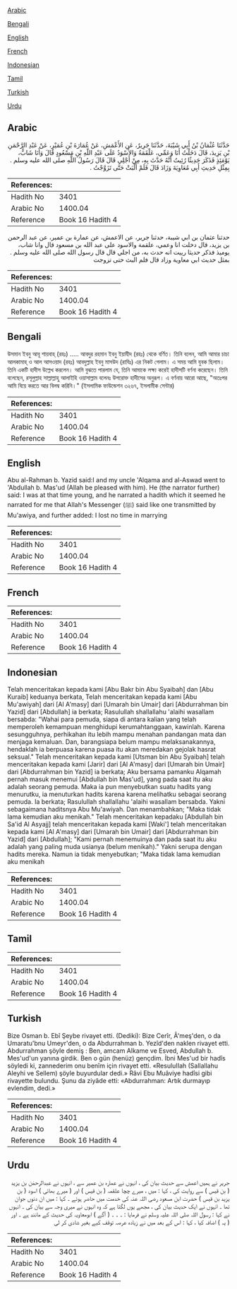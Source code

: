 [Arabic](#arabic)

[Bengali](#bengali)

[English](#english)

[French](#french)

[Indonesian](#indonesian)

[Tamil](#tamil)

[Turkish](#turkish)

[Urdu](#urdu)

## Arabic


<div dir="rtl" lang="ar" style={{fontSize:'larger',backgroundColor:'#f8f9fa',padding:20}}>
حَدَّثَنَا عُثْمَانُ بْنُ أَبِي شَيْبَةَ، حَدَّثَنَا جَرِيرٌ، عَنِ الأَعْمَشِ، عَنْ عُمَارَةَ بْنِ عُمَيْرٍ، عَنْ عَبْدِ الرَّحْمَنِ بْنِ يَزِيدَ، قَالَ دَخَلْتُ أَنَا وَعَمِّي، عَلْقَمَةُ وَالأَسْوَدُ عَلَى عَبْدِ اللَّهِ بْنِ مَسْعُودٍ قَالَ وَأَنَا شَابٌّ، يَوْمَئِذٍ فَذَكَرَ حَدِيثًا رُئِيتُ أَنَّهُ حَدَّثَ بِهِ، مِنْ أَجْلِي قَالَ قَالَ رَسُولُ اللَّهِ صلى الله عليه وسلم ‏.‏ بِمِثْلِ حَدِيثِ أَبِي مُعَاوِيَةَ وَزَادَ قَالَ فَلَمْ أَلْبَثْ حَتَّى تَزَوَّجْتُ ‏.‏
</div>
<div style={{backgroundColor:'#f8f9fa',padding:20, marginBottom: 10}}><table> <thead> <tr> <th>References:</th> <th></th> </tr> </thead> <tbody><tr><td>Hadith No</td><td>3401</td></tr><tr><td>Arabic No</td><td>1400.04</td></tr><tr><td>Reference</td><td>Book 16 Hadith 4</td></tr></tbody></table></div>


<div dir="rtl" lang="ar" style={{fontSize:'larger',backgroundColor:'#f8f9fa',padding:20}}>
حدثنا عثمان بن ابي شيبة، حدثنا جرير، عن الاعمش، عن عمارة بن عمير، عن عبد الرحمن بن يزيد، قال دخلت انا وعمي، علقمة والاسود على عبد الله بن مسعود قال وانا شاب، يوميذ فذكر حديثا رييت انه حدث به، من اجلي قال قال رسول الله صلى الله عليه وسلم . بمثل حديث ابي معاوية وزاد قال فلم البث حتى تزوجت
</div>
<div style={{backgroundColor:'#f8f9fa',padding:20, marginBottom: 10}}><table> <thead> <tr> <th>References:</th> <th></th> </tr> </thead> <tbody><tr><td>Hadith No</td><td>3401</td></tr><tr><td>Arabic No</td><td>1400.04</td></tr><tr><td>Reference</td><td>Book 16 Hadith 4</td></tr></tbody></table></div>

## Bengali


<div dir="ltr" lang="bn" style={{fontSize:'larger',backgroundColor:'#f8f9fa',padding:20}}>
উসমান ইবনু আবূ শায়বাহ্ (রহঃ) ..... আবদুর রহমান ইবনু ইয়াযীদ (রহঃ) থেকে বর্ণিত। তিনি বলেন, আমি আমার চাচা আলকামাহ্ ও আল আসওয়াদ (রহঃ) আবদুল্লাহ ইবনু মাসউদ (রাযিঃ) এর নিকট গেলাম। এ সময় আমি যুবক ছিলাম। তিনি একটি হাদীস উল্লেখ করলেন। আমি বুঝতে পারলাম যে, তিনি আমাকে লক্ষ্য করেই হাদীসটি বর্ণনা করেছেন। তিনি বলেছেন, রসূলুল্লাহ সাল্লাল্লাহু আলাইহি ওয়াসাল্লাম বলেনঃ উপরোক্ত হাদীসের অনুরূপ। এ বর্ণনায় আরো আছে, "অতঃপর আমি বিয়ে করতে আর বিলম্ব করিনি।" (ইসলামিক ফাউন্ডেশন ৩২৬৭, ইসলামীক সেন্টার)
</div>
<div style={{backgroundColor:'#f8f9fa',padding:20, marginBottom: 10}}><table> <thead> <tr> <th>References:</th> <th></th> </tr> </thead> <tbody><tr><td>Hadith No</td><td>3401</td></tr><tr><td>Arabic No</td><td>1400.04</td></tr><tr><td>Reference</td><td>Book 16 Hadith 4</td></tr></tbody></table></div>

## English


<div dir="ltr" lang="en" style={{fontSize:'larger',backgroundColor:'#f8f9fa',padding:20}}>
Abu al-Rahman b. Yazid said:I and my uncle 'Alqama and al-Aswad went to 'Abdullah b. Mas'ud (Allah be pleased with him). He (the narrator further) said: I was at that time young, and he narrated a hadith which it seemed he narrated for me that Allah's Messenger (ﷺ) said like one transmitted by Mu'awiya, and further added: I lost no time in marrying
</div>
<div style={{backgroundColor:'#f8f9fa',padding:20, marginBottom: 10}}><table> <thead> <tr> <th>References:</th> <th></th> </tr> </thead> <tbody><tr><td>Hadith No</td><td>3401</td></tr><tr><td>Arabic No</td><td>1400.04</td></tr><tr><td>Reference</td><td>Book 16 Hadith 4</td></tr></tbody></table></div>

## French


<div dir="ltr" lang="fr" style={{fontSize:'larger',backgroundColor:'#f8f9fa',padding:20}}>

</div>
<div style={{backgroundColor:'#f8f9fa',padding:20, marginBottom: 10}}><table> <thead> <tr> <th>References:</th> <th></th> </tr> </thead> <tbody><tr><td>Hadith No</td><td>3401</td></tr><tr><td>Arabic No</td><td>1400.04</td></tr><tr><td>Reference</td><td>Book 16 Hadith 4</td></tr></tbody></table></div>

## Indonesian


<div dir="ltr" lang="id" style={{fontSize:'larger',backgroundColor:'#f8f9fa',padding:20}}>
Telah menceritakan kepada kami [Abu Bakr bin Abu Syaibah] dan [Abu Kuraib] keduanya berkata, Telah menceritakan kepada kami [Abu Mu'awiyah] dari [Al A'masy] dari [Umarah bin Umair] dari [Abdurrahman bin Yazid] dari [Abdullah] ia berkata; Rasulullah shallallahu 'alaihi wasallam bersabda: "Wahai para pemuda, siapa di antara kalian yang telah memperoleh kemampuan menghidupi kerumahtanggaan, kawinlah. Karena sesungguhnya, perhikahan itu lebih mampu menahan pandangan mata dan menjaga kemaluan. Dan, barangsiapa belum mampu melaksanakannya, hendaklah ia berpuasa karena puasa itu akan meredakan gejolak hasrat seksual." Telah menceritakan kepada kami [Utsman bin Abu Syaibah] telah menceritakan kepada kami [Jarir] dari [Al A'masy] dari [Umarah bin Umair] dari [Abdurrahman bin Yazid] ia berkata; Aku bersama pamanku Alqamah pernah masuk menemui [Abdullah bin Mas'ud], yang pada saat itu aku adalah seorang pemuda. Maka ia pun menyebutkan suatu hadits yang menurutku, ia menuturkan hadits karena karena melihatku sebagai seorang pemuda. Ia berkata; Rasulullah shallallahu 'alaihi wasallam bersabda. Yakni sebagaimana haditsnya Abu Mu'awiyah. Dan menambahkan; "Maka tidak lama kemudian aku menikah." Telah menceritakan kepadaku [Abdullah bin Sa'id Al Asyajj] telah menceritakan kepada kami [Waki'] telah menceritakan kepada kami [Al A'masy] dari [Umarah bin Umair] dari [Abdurrahman bin Yazid] dari [Abdullah]; "Kami pernah menemuinya dan pada saat itu aku adalah yang paling muda usianya (belum menikah)." Yakni serupa dengan hadits mereka. Namun ia tidak menyebutkan; "Maka tidak lama kemudian aku menikah
</div>
<div style={{backgroundColor:'#f8f9fa',padding:20, marginBottom: 10}}><table> <thead> <tr> <th>References:</th> <th></th> </tr> </thead> <tbody><tr><td>Hadith No</td><td>3401</td></tr><tr><td>Arabic No</td><td>1400.04</td></tr><tr><td>Reference</td><td>Book 16 Hadith 4</td></tr></tbody></table></div>

## Tamil


<div dir="ltr" lang="ta" style={{fontSize:'larger',backgroundColor:'#f8f9fa',padding:20}}>

</div>
<div style={{backgroundColor:'#f8f9fa',padding:20, marginBottom: 10}}><table> <thead> <tr> <th>References:</th> <th></th> </tr> </thead> <tbody><tr><td>Hadith No</td><td>3401</td></tr><tr><td>Arabic No</td><td>1400.04</td></tr><tr><td>Reference</td><td>Book 16 Hadith 4</td></tr></tbody></table></div>

## Turkish


<div dir="ltr" lang="tr" style={{fontSize:'larger',backgroundColor:'#f8f9fa',padding:20}}>
Bize Osman b. Ebî Şeybe rivayet etti. (Dediki): Bize Cerîr, Â'meş'den, o da Umaratu'bnu Umeyr'den, o da Abdurrahman b. Yezîd'den naklen rivayet etti. Abdurrahman şöyle demiş : Ben, amcam Alkame ve Esved, Abdullah b. Mes'ud'un yanına girdik. Ben o gün (henüz) gençdim. İbni Mes'ud bir hadîs söyledi ki, zannederim onu benîm için rivayet etti. «ResuluIIah (Sallallahu Aleyhi ve Sellem) şöyle buyurdular dedi.» Râvi Ebu Muâviye hadîsi gibi rivayette bulundu. Şunu da ziyâde etti: «Abdurrahman: Artık durmayıp evlendim, dedi.»
</div>
<div style={{backgroundColor:'#f8f9fa',padding:20, marginBottom: 10}}><table> <thead> <tr> <th>References:</th> <th></th> </tr> </thead> <tbody><tr><td>Hadith No</td><td>3401</td></tr><tr><td>Arabic No</td><td>1400.04</td></tr><tr><td>Reference</td><td>Book 16 Hadith 4</td></tr></tbody></table></div>

## Urdu


<div dir="rtl" lang="ur" style={{fontSize:'larger',backgroundColor:'#f8f9fa',padding:20}}>
جریر نے ہمیں اعمش سے حدیث بیان کی ، انہوں نے عمارہ بن عمیر سے ، انہوں نے عبدالرحمٰن بن یزید ( بن قیس ) سے روایت کی ، کہا : میں ، میرے چچا علقمہ ( بن قیس ) اور ( میرے بھائی ) اسود ( بن یزید بن قیس ) حضرت ابن مسعود رضی اللہ عنہ کی خدمت میں حاضر ہوئے ۔ کہا : میں ان دنوں جوان تھا ۔ انہوں نے ایک حدیث بیان کی ، مجھے یوں لگتا ہے کہ وہ انہوں نے میری وجہ سے بیان کی ۔ انہوں نے کہا : رسول اللہ صلی اللہ علیہ وسلم نے فرمایا : ۔ ۔ ۔ ( آگے ) ابومعاویہ کی حدیث کے مانند ہے ۔ اور ( یہ ) اضافہ کیا ، کہا : اس کے بعد میں نے زیادہ عرصہ توقف کیے بغیر شادی کر لی
</div>
<div style={{backgroundColor:'#f8f9fa',padding:20, marginBottom: 10}}><table> <thead> <tr> <th>References:</th> <th></th> </tr> </thead> <tbody><tr><td>Hadith No</td><td>3401</td></tr><tr><td>Arabic No</td><td>1400.04</td></tr><tr><td>Reference</td><td>Book 16 Hadith 4</td></tr></tbody></table></div>